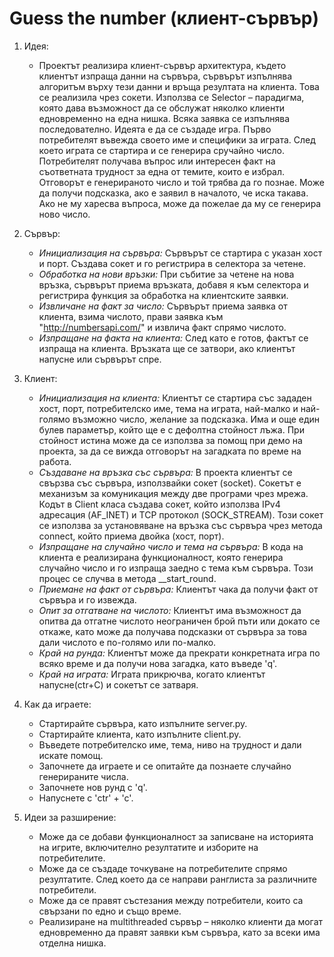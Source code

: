  
 # Guess the number (клиент-сървър)

 1) Идея: 
    * Проектът реализира клиент-сървър архитектура, където клиентът изпраща данни на сървъра, сървърът изпълнява алгоритъм върху тези данни и връща резултата на клиента. Това се реализила чрез сокети. Използва се Selector – парадигма, която дава възможност да се обслужат няколко клиенти едновременно на една нишка. Всяка заявка се изпълнява последователно. Идеята е да се създаде игра. Първо потребителят въвежда своето име и специфики за играта. След което играта се стартира и се генерира сручайно число. Потребителят получава въпрос или интересен факт на съответната трудност за една от темите, които е избрал. Отговорът е генерираното число и той трябва да го познае. Може да получи подсказка, ако е заявил в началото, че иска такава. Ако не му харесва въпроса, може да пожелае да му се генерира ново число.

 2) Сървър:
    * *Инициализация на сървъра:*  Сървърът се стартира с указан хост и порт. Създава сокет и го регистрира в селектора за четене.
    * *Обработка на нови връзки:* При събитие за четене на нова връзка, сървърът приема връзката, добавя я към селектора и регистрира функция за обработка на клиентските заявки.
    * *Извличане на факт за число:* Сървърът приема заявка от клиента, взима числото, прави заявка към "http://numbersapi.com/" и извлича факт спрямо числото. 
    * *Изпращане на факта на клиента:* След като е готов,  фактът се изпраща на клиента. Връзката ще се затвори, ако клиентът напусне или сървърът спре.

3) Клиент:

    * *Инициализация на клиента:* Клиентът се стартира със зададен хост, порт, потребителско име, тема на играта, най-малко и най-голямо възможно число, желание за подсказка. Има и още един булев параметър, който ще е с дефолтна стойност лъжа. При стойност истина може да се използва за помощ при демо на проекта, за да се вижда отговорът на загадката по време на работа. 
    * *Създаване на връзка със сървъра:* В проекта клиентът се свързва със сървъра, използвайки сокет (socket). Сокетът е механизъм за комуникация между две програми чрез мрежа. Кодът в Client класа създава сокет, който използва IPv4 адресация (AF_INET) и TCP протокол (SOCK_STREAM). Този сокет се използва за установяване на връзка със сървъра чрез метода connect, който приема двойка (хост, порт).
    * *Изпращане на случайно число и тема на сървъра:* В кода на клиента е реализирана функционалност, която генерира случайно число и го изпраща заедно с тема към сървъра. Този процес се случва в метода __start_round.
    * *Приемане на факт от сървъра:* Клиентът чака да получи факт от сървъра и го извежда.
    * *Опит за отгатване на числото:*  Клиентът има възможност да опитва да отгатне числото неограничен брой пъти или докато се откаже, като може да получава подсказки от сървъра за това дали числото е по-голямо или по-малко.
    * *Край на рунда:* Клиентът може да прекрати конкретната игра по всяко време и да получи нова загадка, като въведе 'q'.
    * *Край на играта:* Играта прикрючва, когато клиентът напусне(ctr+C) и сокетът се затваря.

4) Как да играете:
    * Стартирайте сървъра, като изпълните server.py.
    * Стартирайте клиента, като изпълните client.py.
    * Въведете потребителско име, тема, ниво на трудност и дали искате помощ.
    * Започнете да играете и се опитайте да познаете случайно генерираните числа.
    * Започнете нов рунд с 'q'.
    * Напуснете с 'ctr' + 'c'.

5) Идеи за разширение:
    * Може да се добави функционалност за записване на историята на игрите, включително резултатите и изборите на потребителите.
    * Може да се създаде точкуване на потребителите спрямо резултатите. След което да се направи ранглиста за различните потребители.
    * Може да се правят състезания между потребители, които са свързани по едно и също време.
    * Реализиране на multithreaded сървър – няколко клиенти да могат едновременно да правят заявки към сървъра, като за всеки има отделна нишка.
